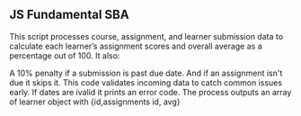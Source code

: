 ## JS Fundamental SBA

This script processes course, assignment, and learner submission data to calculate each learner’s assignment scores and overall average as a percentage out of 100.
It also:

A 10% penalty if a submission is past due date.
And if an assignment isn't due it skips it.
This code validates incoming data to catch common issues early.
If dates are ivalid it prints an error code.
The process outputs an array of learner object with {id,assignments id, avg}